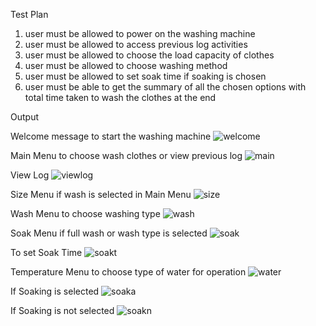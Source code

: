 Test Plan

1. user must be allowed to power on the washing machine
2. user must be allowed to access previous log activities
3. user must be allowed to choose the load capacity of clothes
4. user must be allowed to choose washing method
5. user must be allowed to set soak time if soaking is chosen
6. user must be able to get the summary of all the chosen options with total time taken to wash the clothes at the end

Output

Welcome message to start the washing machine
![welcome](https://user-images.githubusercontent.com/69105925/95644532-e79b6f00-0ad4-11eb-97aa-cb1d86e6cd5a.png)

Main Menu to choose wash clothes or view previous log
![main](https://user-images.githubusercontent.com/69105925/95644538-f124d700-0ad4-11eb-9f58-8aa1067aab00.png)

View Log
![viewlog](https://user-images.githubusercontent.com/69105925/95644543-fbdf6c00-0ad4-11eb-904f-783617de3acd.png)

Size Menu if wash is selected in Main Menu
![size](https://user-images.githubusercontent.com/69105925/95644558-16b1e080-0ad5-11eb-9aea-91b6bc9cface.png)

Wash Menu to choose washing type
![wash](https://user-images.githubusercontent.com/69105925/95644548-0437a700-0ad5-11eb-8df4-36cb6cb726de.png)

Soak Menu if full wash or wash type is selected
![soak](https://user-images.githubusercontent.com/69105925/95644571-2b8e7400-0ad5-11eb-8fcd-3eaed2e91213.png)

To set Soak Time
![soakt](https://user-images.githubusercontent.com/69105925/95644579-33e6af00-0ad5-11eb-9e45-b1570699e2ea.png)

Temperature Menu to choose type of water for operation
![water](https://user-images.githubusercontent.com/69105925/95647329-330d4780-0aec-11eb-8335-b286933ab59e.png)

If Soaking is selected
![soaka](https://user-images.githubusercontent.com/69105925/95644587-3ea14400-0ad5-11eb-9288-8952f19edac9.png)

If Soaking is not selected
![soakn](https://user-images.githubusercontent.com/69105925/95644593-4660e880-0ad5-11eb-8249-603b954216ef.png)

